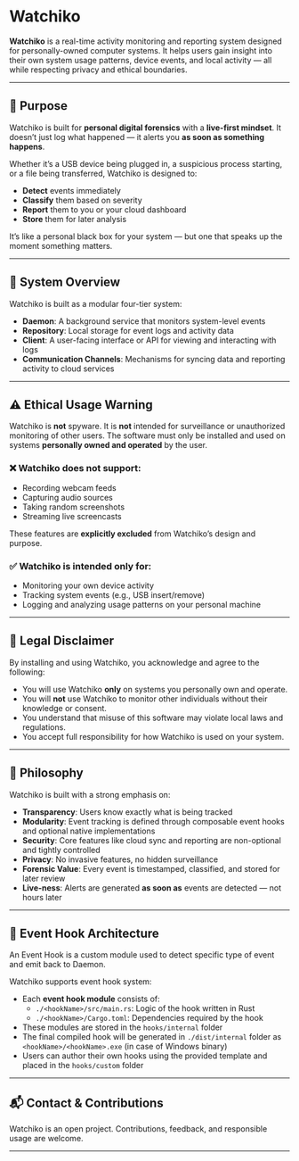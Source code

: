 # Watchiko

**Watchiko** is a real-time activity monitoring and reporting system designed for personally-owned computer systems. It helps users gain insight into their own system usage patterns, device events, and local activity — all while respecting privacy and ethical boundaries.

---

## 🎯 Purpose

Watchiko is built for **personal digital forensics** with a **live-first mindset**. It doesn’t just log what happened — it alerts you **as soon as something happens**.

Whether it’s a USB device being plugged in, a suspicious process starting, or a file being transferred, Watchiko is designed to:

- **Detect** events immediately
- **Classify** them based on severity
- **Report** them to you or your cloud dashboard
- **Store** them for later analysis

It’s like a personal black box for your system — but one that speaks up the moment something matters.

---

## 🧩 System Overview

Watchiko is built as a modular four-tier system:

- **Daemon**: A background service that monitors system-level events
- **Repository**: Local storage for event logs and activity data
- **Client**: A user-facing interface or API for viewing and interacting with logs
- **Communication Channels**: Mechanisms for syncing data and reporting activity to cloud services

---

## ⚠️ Ethical Usage Warning

Watchiko is **not** spyware. It is **not** intended for surveillance or unauthorized monitoring of other users. The software must only be installed and used on systems **personally owned and operated** by the user.

### ❌ Watchiko does **not** support:
- Recording webcam feeds
- Capturing audio sources
- Taking random screenshots
- Streaming live screencasts

These features are **explicitly excluded** from Watchiko’s design and purpose.

### ✅ Watchiko is intended **only** for:
- Monitoring your own device activity
- Tracking system events (e.g., USB insert/remove)
- Logging and analyzing usage patterns on your personal machine

---

## 📜 Legal Disclaimer

By installing and using Watchiko, you acknowledge and agree to the following:

- You will use Watchiko **only** on systems you personally own and operate.
- You will **not** use Watchiko to monitor other individuals without their knowledge or consent.
- You understand that misuse of this software may violate local laws and regulations.
- You accept full responsibility for how Watchiko is used on your system.

---

## 🧠 Philosophy

Watchiko is built with a strong emphasis on:

- **Transparency**: Users know exactly what is being tracked
- **Modularity**: Event tracking is defined through composable event hooks and optional native implementations
- **Security**: Core features like cloud sync and reporting are non-optional and tightly controlled
- **Privacy**: No invasive features, no hidden surveillance
- **Forensic Value**: Every event is timestamped, classified, and stored for later review
- **Live-ness**: Alerts are generated **as soon as** events are detected — not hours later

---

## 📂 Event Hook Architecture

An Event Hook is a custom module used to detect specific type of event and emit back to Daemon.

Watchiko supports event hook system:

- Each **event hook module** consists of:
  - `./<hookName>/src/main.rs`: Logic of the hook written in Rust
  - `./<hookName>/Cargo.toml`: Dependencies required by the hook
- These modules are stored in the `hooks/internal` folder
- The final compiled hook will be generated in `./dist/internal` folder as `<hookName>/<hookName>.exe` (in case of Windows binary)
- Users can author their own hooks using the provided template and placed in the `hooks/custom` folder

---
<!--
## 🚀 Getting Started

To begin using Watchiko:

1. Install the software on your personal machine
2. Enable the event hooks for the activities you want to track (e.g., USB activity)
3. View logs and reports via the client interface
4. Sync data securely to your cloud dashboard (optional)

---
-->
## 📬 Contact & Contributions

Watchiko is an open project. Contributions, feedback, and responsible usage are welcome.

---
